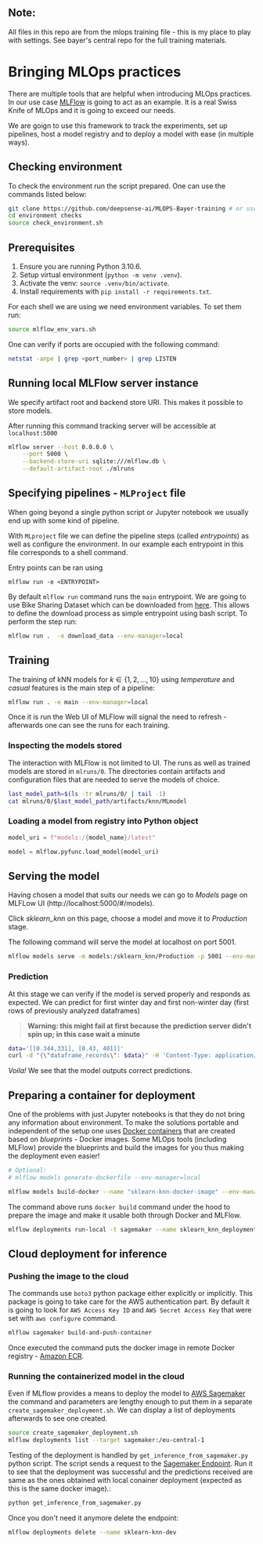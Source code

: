 ## Note:

All files in this repo are from the mlops training file - this is my place to play with settings. See bayer's central repo for the full training materials.

# Bringing MLOps practices 
There are multiple tools that are helpful when introducing MLOps practices. In our use case [MLFlow](https://mlflow.org/) is going to act as an example. It is a real Swiss Knife of MLOps and it is going to exceed our needs.

We are goign to use this framework to track the experiments, set up pipelines, host a model registry and to deploy a model with ease (in multiple ways).

## Checking environment
To check the environment run the script prepared. One can use the commands listed below:
```bash
git clone https://github.com/deepsense-ai/MLOPS-Bayer-training # or use SSH
cd environment checks
source check_environment.sh‎
```

## Prerequisites
1. Ensure you are running Python 3.10.6.
2. Setup virtual environment (`python -m venv .venv`).
3. Activate the venv: `source .venv/bin/activate`.
3. Install requirements with `pip install -r requirements.txt`.

For each shell we are using we need environment variables. To set them run:
```bash
source mlflow_env_vars.sh
```
One can verify if ports are occupied with the following command:

```bash
netstat -anpe | grep <port_number> | grep LISTEN
```


## Running local MLFlow server instance
We specify artifact root and backend store URI. This makes it possible to store models.

After running this command tracking server will be accessible at `localhost:5000`

```bash
mlflow server --host 0.0.0.0 \
    --port 5000 \
    --backend-store-uri sqlite:///mlflow.db \
    --default-artifact-root ./mlruns
```

## Specifying pipelines - `MLProject` file

When going beyond a single python script or Jupyter notebook we usually end up with some kind of pipeline.

With `MLproject` file we can define the pipeline steps (called *entrypoints*) as well as configure the environment. In our example each entrypoint in this file corresponds to a shell command.

Entry points can be ran using

```
mlflow run -e <ENTRYPOINT>
```

By default `mlflow run` command runs the `main` entrypoint. We are going to use Bike Sharing Dataset which can be downloaded from [here](https://archive.ics.uci.edu/ml/datasets/bike+sharing+dataset). This allows to define the download process as simple entrypoint using bash script. To perform the step run:


```bash
mlflow run .  -e download_data --env-manager=local
```

## Training
The training of kNN models for $k \in \{1, 2, ..., 10\}$ using *temperature* and *casual* features is the main step of a pipeline:
```bash
mlflow run . -e main --env-manager=local
```

Once it is run the Web UI of MLFlow will signal the need to refresh - afterwards one can see the runs for each training.


### Inspecting the models stored

The interaction with MLFlow is not limited to UI. The runs as well as trained models are stored in `mlruns/0`.
The directories contain artifacts and configuration files that are needed to serve the models of choice.

```bash
last_model_path=$(ls -tr mlruns/0/ | tail -1)
cat mlruns/0/$last_model_path/artifacts/knn/MLmodel
```

### Loading a model from registry into Python object
```python
model_uri = f"models:/{model_name}/latest"

model = mlflow.pyfunc.load_model(model_uri)
```

## Serving the model

Having chosen a model that suits our needs we can go to *Models* page on MLFLow UI (http://localhost:5000/#/models).

Click *sklearn_knn* on this page, choose a model and move it to *Production* stage.

The following command will serve the model at localhost on port 5001.

```bash
mlflow models serve -m models:/sklearn_knn/Production -p 5001 --env-manager=local
```

### Prediction

At this stage we can verify if the model is served properly and responds as expected.
We can predict for first winter day and first non-winter day (first rows of previously analyzed dataframes)

> **Warning: this might fail at first because the prediction server didn't spin up; in this case wait a minute**

```bash
data='[[0.344,331], [0.43, 401]]'
curl -d "{\"dataframe_records\": $data}" -H 'Content-Type: application/json' 127.0.0.1:5001/invocations
```

*Voila!* We see that the model outputs correct predictions.

## Preparing a container for deployment
One of the problems with just Jupyter notebooks is that they do not bring any information about environment. To make the solutions portable and independent of the setup one uses [Docker containers](https://www.docker.com/resources/what-container/) that are created based on *blueprints* - Docker images. Some MLOps tools (including MLFlow) provide the blueprints and build the images for you thus making the deployment even easier!
```bash
# Optional:
# mlflow models generate-dockerfile --env-manager=local

mlflow models build-docker --name "sklearn-knn-docker-image" --env-manager=local
```
The command above runs `docker build` command under the hood to prepare the image and make it usable both through Docker and MLFlow.

```bash
mlflow deployments run-local -t sagemaker --name sklearn_knn_deployment -m models:/sklearn_knn/Production -C image=sklearn-knn-docker-image -C port=5002
```

## Cloud deployment for inference
### Pushing the image to the cloud
The commands use `boto3` python package either explicitly or implicitly. This package is going to take care for the AWS authentication part. By default it is going to look for `AWS Access Key ID` and `AWS Secret Access Key` that were set with `aws configure` command.
```bash
mlflow sagemaker build-and-push-container
```
Once executed the command puts the docker image in remote Docker registry - [Amazon ECR](https://aws.amazon.com/ecr/).


### Running the containerized model in the cloud
Even if MLflow provides a means to deploy the model to [AWS Sagemaker](https://aws.amazon.com/sagemaker/) the command and parameters are lengthy enough to put them in a separate `create_sagemaker_deployment.sh`. We can display a list of deployments afterwards to see one created.
```bash
source create_sagemaker_deployment.sh
mlflow deployments list --target sagemaker:/eu-central-1
```
Testing of the deployment is handled by `get_inference_from_sagemaker.py` python script. The script sends a request to the [Sagemaker Endpoint](https://docs.aws.amazon.com/sagemaker/latest/dg/deploy-model.html#deploy-model-options). Run it to see that the deployment was successful and the predictions received are same as the ones obtained with local conainer deployment (expected as this is the same docker image).:
```bash
python get_inference_from_sagemaker.py 
```
Once you don't need it anymore delete the endpoint:
```bash
mlflow deployments delete --name sklearn-knn-dev
```
